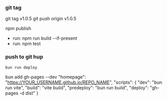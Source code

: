 <!-- build npm -->
### git tag
git tag v1.0.5
git push origin v1.0.5


<!-- publish -->
npm publish
<!--  -->
- run: npm run build --if-present
- run: npm test


### push to git hup
```cmd
bun run deploy
```
<!-- gh-pages -->
bun add gh-pages --dev
"homepage": "https://YOUR_USERNAME.github.io/REPO_NAME",
"scripts": {
  "dev": "bun run vite",
  "build": "vite build",
  "predeploy": "bun run build",
  "deploy": "gh-pages -d dist"
}
